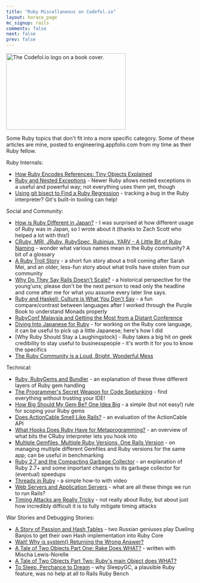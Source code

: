 ```yaml
---
title: "Ruby Miscellaneous on Codefol.io"
layout: horace_page
mc_signup: rails
comments: false
next: false
prev: false
---
```


<img src="/images/codefolio_book_transparent_320_205.png#right" width="320" height="205" alt="The Codefol.io logo on a book cover."> </img>

Some Ruby topics that don't fit into a more specific category. Some of these articles are mine, posted to engineering.appfolio.com from my time as their Ruby fellow.

Ruby Internals:

* [How Ruby Encodes References: Tiny Objects Explained](http://engineering.appfolio.com/appfolio-engineering/2019/6/25/how-ruby-encodes-references-ruby-tiny-objects-explained)
* [Ruby and Nested Exceptions](http://engineering.appfolio.com/appfolio-engineering/2017/12/28/ruby-and-nested-exceptions) - Newer Ruby allows nested exceptions in a useful and powerful way; not everything uses them yet, though
* [Using git bisect to Find a Ruby Regression](http://engineering.appfolio.com/appfolio-engineering/2016/6/7/git-bisect-to-find-a-ruby-regression) - tracking a bug in the Ruby interpreter? Git's built-in tooling can help!

Social and Community:

* [How is Ruby Different in Japan?](http://engineering.appfolio.com/appfolio-engineering/2017/5/24/how-is-ruby-different-in-japan) - I was surprised at how different usage of Ruby was in Japan, so I wrote about it (thanks to Zach Scott who helped a lot with this!)
* [CRuby, MRI, JRuby, RubySpec, Rubinius, YARV - A Little Bit of Ruby Naming](http://engineering.appfolio.com/appfolio-engineering/2017/12/28/cruby-mri-jruby-rubyspec-rubinius-yarv-a-little-bit-of-ruby-naming) - wonder what various names mean in the Ruby community? A bit of a glossary
* [A Ruby Troll Story](/posts/a-ruby-troll-story/) - a short fun story about a troll coming after Sarah Mei, and an older, less-fun story about what trolls have stolen from our community
* [Why Do They Say Rails Doesn't Scale?](/posts/why-do-they-say-rails-doesnt-scale/) - a historical perspective for the young'uns; please don't be the next person to read only the headline and come after me for what you assume every later line says.
* [Ruby and Haskell: Culture is What You Don't Say](http://engineering.appfolio.com/appfolio-engineering/2018/4/23/ruby-haskell-culture-is-what-you-dont-say) - a fun compare/contrast between languages after I worked through the Purple Book to understand Monads properly
* [RubyConf Malaysia and Getting the Most from a Distant Conference](http://engineering.appfolio.com/appfolio-engineering/2018/11/2/rubyconf-malaysia-and-getting-the-most-from-a-distant-conference)
* [Diving Into Japanese for Ruby](http://engineering.appfolio.com/appfolio-engineering/2016/10/14/diving-into-japanese-for-ruby) - for working on the Ruby core language, it can be useful to pick up a little Japanese; here's how I did
* [Why Ruby Should Stay a Laughingstock] - Ruby takes a big hit on geek credibility to stay useful to businesspeople - it's worth it for you to know the specifics
* [The Ruby Community is a Loud, Bright, Wonderful Mess](/posts/The-Ruby-Community-is-a-Loud-Bright-Wonderful-Mess/)

Technical:

* [Ruby, RubyGems and Bundler](http://engineering.appfolio.com/appfolio-engineering/2017/2/27/ruby-rubygems-and-bundler) - an explanation of these three different layers of Ruby gem handling
* [The Programmer's Secret Weapon for Code Spelunking](/posts/The-Programmers-Secret-Weapon-for-Code-Spelunking/) - find everything without trusting your IDE!
* [How Big Should My Gem Be? One Idea Big](/posts/how-big-should-my-gem-be-one-idea-big/) - a simple (but not easy!) rule for scoping your Ruby gems
* [Does ActionCable Smell Like Rails?](http://engineering.appfolio.com/appfolio-engineering/2018/8/6/does-actioncable-smell-like-rails) - an evaluation of the ActionCable API
* [What Hooks Does Ruby Have for Metaprogramming?](/posts/What-Hooks-does-Ruby-have-for-Metaprogramming/) - an overview of what bits the CRuby interpreter lets you hook into
* [Multiple Gemfiles, Multiple Ruby Versions, One Rails Version](http://engineering.appfolio.com/appfolio-engineering/2018/12/10/multiple-gemfiles-multiple-ruby-versions-one-rails-version) - on managing multiple different Gemfiles and Ruby versions for the same app; can be useful in benchmarking
* [Ruby 2.7 and the Compacting Garbage Collector](http://engineering.appfolio.com/appfolio-engineering/2019/3/22/ruby-27-and-the-compacting-garbage-collector) - an explanation of Ruby 2.7+ and some important changes to its garbage collector for (eventual) speedups
* [Threads in Ruby](/posts/threads-in-ruby/) - a simple how-to with video
* [Web Servers and Application Servers](/posts/Web-Servers-and-Application-Servers/) - what are all these things we run to run Rails?
* [Timing Attacks are Really Tricky](/posts/Timing-Attacks-Are-Really-Tricky/) - not really about Ruby, but about just how incredibly difficult it is to fully mitigate timing attacks

War Stories and Debugging Stories:

* [A Story of Passion and Hash Tables](http://engineering.appfolio.com/appfolio-engineering/2017/6/11/a-story-of-engineering-passion-and-ruby-hash-tables) - two Russian geniuses play Dueling Banjos to get their own Hash implementation into Ruby Core
* [Wait! Why is system() Returning the Wrong Answer?](http://engineering.appfolio.com/appfolio-engineering/2019/5/20/wait-why-is-system-returning-the-wrong-answer-a-ruby-debugging-story)
* [A Tale of Two Objects Part One: Rake Does WHAT?](http://engineering.appfolio.com/appfolio-engineering/2018/8/8/a-tale-of-two-objects) - written with Mischa Lewis-Norelle
* [A Tale of Two Objects Part Two: Ruby's main Object does WHAT?](http://engineering.appfolio.com/appfolio-engineering/2018/8/9/rubys-main-object-does-what)
* [To Sleep, Perchance to Dream](http://engineering.appfolio.com/appfolio-engineering/2018/5/4/mf0io5nsvdcbp5kzjvkfczsfdyshaf) - why SleepyGC, a plausible Ruby feature, was no help at all to Rails Ruby Bench
